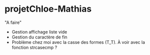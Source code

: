 # projetChloe-Mathias



"A faire"

- Gestion affichage liste vide
- Gestion du caractère de fin
- Problème chez moi avec la casse des formes (T_T). À voir avec la fonction strcasecmp ?
